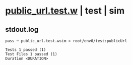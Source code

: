 # [public_url.test.w](../../../../../../examples/tests/sdk_tests/bucket/public_url.test.w) | test | sim

## stdout.log
```log
pass ─ public_url.test.wsim » root/env0/test:publicUrl
 
Tests 1 passed (1)
Test Files 1 passed (1)
Duration <DURATION>
```


